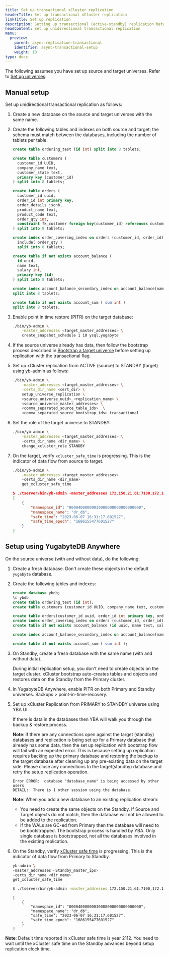 ```yaml
---
title: Set up transactional xCluster replication
headerTitle: Set up transactional xCluster replication
linkTitle: Set up replication
description: Setting up transactional (active-standby) replication between universes
headContent: Set up unidirectional transactional replication
menu:
  preview:
    parent: async-replication-transactional
    identifier: async-transactional-setup
    weight: 10
type: docs
---
```


The following assumes you have set up source and target universes. Refer to [Set up universes](../async-deployment/#set-up-universes).

## Manual setup

Set up unidirectional transactional replication as follows:

1. Create a new database on the source and target universes with the same name.

1. Create the following tables and indexes on both source and target; the schema must match between the databases, including the number of tablets per table.

    ```sql
    create table ordering_test (id int) split into 8 tablets;

    create table customers (
      customer_id UUID,
      company_name text,
      customer_state text,
      primary key (customer_id)
    ) split into 8 tablets;

    create table orders (
      customer_id uuid,
      order_id int primary key,
      order_details jsonb,
      product_name text,
      product_code text,
      order_qty int,
      constraint fk_customer foreign key(customer_id) references customers(customer_id)
    ) split into 8 tablets;

    create index order_covering_index on orders (customer_id, order_id)
      include( order_qty )
      split into 8 tablets;

    create table if not exists account_balance (
      id uuid,
      name text,
      salary int,
      primary key (id)
    ) split into 8 tablets; 

    create index account_balance_secondary_index on account_balance(name)
    split into 8 tablets;

    create table if not exists account_sum ( sum int )
    split into 8 tablets;
    ```

1. Enable point in time restore (PITR) on the target database:

    ```sh
    ./bin/yb-admin \
        -master_addresses <target_master_addresses> \
        create_snapshot_schedule 1 10 ysql.yugabyte
    ```

1. If the source universe already has data, then follow the bootstrap process described in [Bootstrap a target universe](../async-replication/#bootstrap-a-target-universe) before setting up replication with the transactional flag.

1. Set up xCluster replication from ACTIVE (source) to STANDBY (target) using yb-admin as follows:

    ```sh
    ./bin/yb-admin \
        -master_addresses <target_master_addresses> \
        -certs_dir_name <cert_dir> \
        setup_universe_replication \
        <source_universe_uuid>_<replication_name> \
        <source_universe_master_addresses> \
        <comma_separated_source_table_ids>  \
        <comma_separated_source_bootstrap_ids> transactional
    ```

1. Set the role of the target universe to STANDBY:

    ```sh
    ./bin/yb-admin \
        -master_addresses <target_master_addresses> \ 
        -certs_dir_name <dir_name> \
        change_xcluster_role STANDBY
    ```

1. On the target, verify `xcluster_safe_time` is progressing. This is the indicator of data flow from source to target.

    ```sh
    ./bin/yb-admin \
        -master_addresses <target_master_addresses>
        -certs_dir_name <dir_name> 
        get_xcluster_safe_time
    ```

    ```output.json
    $ ./tserver/bin/yb-admin -master_addresses 172.150.21.61:7100,172.150.44.121:7100,172.151.23.23:7100 get_xcluster_safe_time
    [
        {
            "namespace_id": "00004000000030008000000000000000",
            "namespace_name": "dr_db",
            "safe_time": "2023-06-07 16:31:17.601527",
            "safe_time_epoch": "1686155477601527"
        }
    ]
    ```

## Setup using YugabyteDB Anywhere

On the source universe (with and without data), do the following:

1. Create a fresh database. Don't create these objects in the default `yugabyte` database.

1. Create the following tables and indexes:

    ```sql
    create database ybdb;
    \c ybdb
    create table ordering_test (id int);
    create table customers (customer_id UUID, company_name text, customer_state text, primary key (customer_id));

    create table orders(customer_id uuid, order_id int primary key, order_details jsonb, product_name text,product_code text, order_qty int, constraint fk_customer foreign key(customer_id) references customers(customer_id));
    create index order_covering_index on orders (customer_id, order_id) include( order_qty); 
    create table if not exists account_balance (id uuid, name text, salary int, primary key (id)); 

    create index account_balance_secondary_index on account_balance(name);

    create table if not exists account_sum ( sum int );
    ```

1. On Standby, create a fresh database with the same name (with and without data).

    During initial replication setup, you don't need to create objects on the target cluster. xCluster bootstrap auto-creates tables and objects and restores data on the Standby from the Primary cluster.

1. In YugabyteDB Anywhere, enable PITR on both Primary and Standby universes.
Backups > point-in-time-recovery.

1. Set up xCluster Replication from PRIMARY to STANDBY universe using YBA UI.

    If there is data in the databases then YBA will walk you through the backup & restore process.

    **Note**: If there are any connections open against the target (standby) databases and replication is being set up for a Primary database that already has some data, then the set up replication with bootstrap flow will fail with an expected error. This is because setting up replication requires backing up the primary database and restoring the backup to the target database after cleaning up any pre-existing data on the target side. Please close any connections to the target(standby) database and retry the setup replication operation.

    ```output
    Error ERROR:  database "database_name" is being accessed by other users
    DETAIL:  There is 1 other session using the database.
    ```

    **Note**: When you add a new database to an existing replication stream:

    - You need to create the same objects on the Standby. If Source and Target objects do not match, then the database will not be allowed to be added to the replication.
    - If the WALs are GC-ed from Primary then the database will need to be bootstrapped. The bootstrap process is handled by YBA. Only single database is bootstrapped, not all the databases involved in the existing replication.

1. On the Standby, verify [xCluster safe time](../../../../architecture/docdb-replication/async-replication/#transactional-replication) is progressing. This is the indicator of data flow from Primary to Standby.

    ```sh
    yb-admin \
    -master_addresses <Standby_master_ips>
    -certs_dir_name <dir_name> 
    get_xcluster_safe_time

    $ ./tserver/bin/yb-admin -master_addresses 172.150.21.61:7100,172.150.44.121:7100,172.151.23.23:7100 get_xcluster_safe_time
    ```

    ```output
    [
        {
            "namespace_id": "00004000000030008000000000000000",
            "namespace_name": "dr_db",
            "safe_time": "2023-06-07 16:31:17.601527",
            "safe_time_epoch": "1686155477601527"
        }
    ]
    ```

**Note**: Default time reported in xCluster safe time is year 2112. You need to wait until the xCluster safe time on the Standby advances beyond setup replication clock time.
